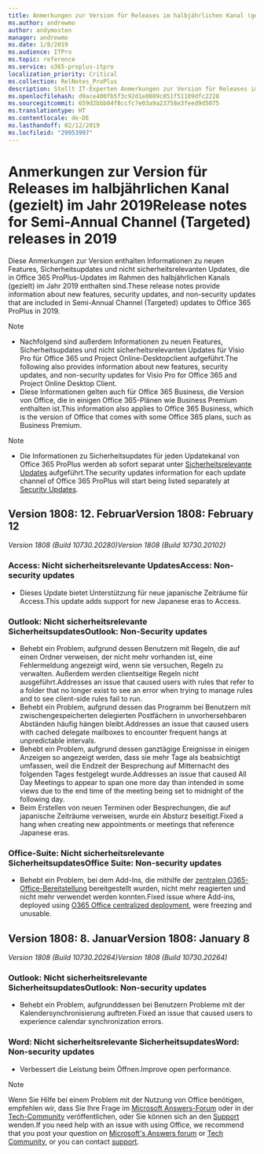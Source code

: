 ```yaml
---
title: Anmerkungen zur Version für Releases im halbjährlichen Kanal (gezielt) im Jahr 2019
ms.author: andrewmo
author: andymosten
manager: andrewmo
ms.date: 1/8/2019
ms.audience: ITPro
ms.topic: reference
ms.service: o365-proplus-itpro
localization_priority: Critical
ms.collection: RelNotes_ProPlus
description: Stellt IT-Experten Anmerkungen zur Version für Releases im halbjährlichen Kanal (gezielt) für Office 365 ProPlus im Jahr 2019 zur Verfügung.
ms.openlocfilehash: d9ace400fb5f3c92d1e0089c851f51109dfc2228
ms.sourcegitcommit: 659d2bbb04f8ccfc7e03a9a23758e3feed9d5075
ms.translationtype: HT
ms.contentlocale: de-DE
ms.lasthandoff: 02/12/2019
ms.locfileid: "29953997"
---
```

# <a name="release-notes-for-semi-annual-channel-targeted-releases-in-2019"></a><span data-ttu-id="4a685-103">Anmerkungen zur Version für Releases im halbjährlichen Kanal (gezielt) im Jahr 2019</span><span class="sxs-lookup"><span data-stu-id="4a685-103">Release notes for Semi-Annual Channel (Targeted) releases in 2019</span></span>

<span data-ttu-id="4a685-104">Diese Anmerkungen zur Version enthalten Informationen zu neuen Features, Sicherheitsupdates und nicht sicherheitsrelevanten Updates, die in Office 365 ProPlus-Updates im Rahmen des halbjährlichen Kanals (gezielt) im Jahr 2019 enthalten sind.</span><span class="sxs-lookup"><span data-stu-id="4a685-104">These release notes provide information about new features, security updates, and non-security updates that are included in Semi-Annual Channel (Targeted) updates to Office 365 ProPlus in 2019.</span></span>
 
> [!NOTE]
> - <span data-ttu-id="4a685-105">Nachfolgend sind außerdem Informationen zu neuen Features, Sicherheitsupdates und nicht sicherheitsrelevanten Updates für Visio Pro für Office 365 und Project Online-Desktopclient aufgeführt.</span><span class="sxs-lookup"><span data-stu-id="4a685-105">The following also provides information about new features, security updates, and non-security updates for Visio Pro for Office 365 and Project Online Desktop Client.</span></span>
> - <span data-ttu-id="4a685-106">Diese Informationen gelten auch für Office 365 Business, die Version von Office, die in einigen Office 365-Plänen wie Business Premium enthalten ist.</span><span class="sxs-lookup"><span data-stu-id="4a685-106">This information also applies to Office 365 Business, which is the version of Office that comes with some Office 365 plans, such as Business Premium.</span></span>

 
> [!NOTE]
> - <span data-ttu-id="4a685-107">Die Informationen zu Sicherheitsupdates für jeden Updatekanal von Office 365 ProPlus werden ab sofort separat unter [Sicherheitsrelevante Updates](office365-proplus-security-updates.md) aufgeführt.</span><span class="sxs-lookup"><span data-stu-id="4a685-107">The security updates information for each update channel of Office 365 ProPlus will start being listed separately at [Security Updates](office365-proplus-security-updates.md).</span></span>

## <a name="version-1808-february-12"></a><span data-ttu-id="4a685-108">Version 1808: 12. Februar</span><span class="sxs-lookup"><span data-stu-id="4a685-108">Version 1808: February 12</span></span>
<span data-ttu-id="4a685-109">*Version 1808 (Build 10730.20280)*</span><span class="sxs-lookup"><span data-stu-id="4a685-109">*Version 1808 (Build 10730.20102)*</span></span> 

### <a name="access-non-security-updates"></a><span data-ttu-id="4a685-110">Access: Nicht sicherheitsrelevante Updates</span><span class="sxs-lookup"><span data-stu-id="4a685-110">Access: Non-security updates</span></span> 

- <span data-ttu-id="4a685-111">Dieses Update bietet Unterstützung für neue japanische Zeiträume für Access.</span><span class="sxs-lookup"><span data-stu-id="4a685-111">This update adds support for new Japanese eras to Access.</span></span>

### <a name="outlook-non-security-updates"></a><span data-ttu-id="4a685-112">Outlook: Nicht sicherheitsrelevante Sicherheitsupdates</span><span class="sxs-lookup"><span data-stu-id="4a685-112">Outlook: Non-Security updates</span></span> 

- <span data-ttu-id="4a685-113">Behebt ein Problem, aufgrund dessen Benutzern mit Regeln, die auf einen Ordner verweisen, der nicht mehr vorhanden ist, eine Fehlermeldung angezeigt wird, wenn sie versuchen, Regeln zu verwalten. Außerdem werden clientseitige Regeln nicht ausgeführt.</span><span class="sxs-lookup"><span data-stu-id="4a685-113">Addresses an issue that caused users with rules that refer to a folder that no longer exist to see an error when trying to manage rules and to see client-side rules fail to run.</span></span>
- <span data-ttu-id="4a685-114">Behebt ein Problem, aufgrund dessen das Programm bei Benutzern mit zwischengespeicherten delegierten Postfächern in unvorhersehbaren Abständen häufig hängen bleibt.</span><span class="sxs-lookup"><span data-stu-id="4a685-114">Addresses an issue that caused users with cached delegate mailboxes to encounter frequent hangs at unpredictable intervals.</span></span>
- <span data-ttu-id="4a685-115">Behebt ein Problem, aufgrund dessen ganztägige Ereignisse in einigen Anzeigen so angezeigt werden, dass sie mehr Tage als beabsichtigt umfassen, weil die Endzeit der Besprechung auf Mitternacht des folgenden Tages festgelegt wurde.</span><span class="sxs-lookup"><span data-stu-id="4a685-115">Addresses an issue that caused All Day Meetings to appear to span one more day than intended in some views due to the end time of the meeting being set to midnight of the following day.</span></span>
- <span data-ttu-id="4a685-116">Beim Erstellen von neuen Terminen oder Besprechungen, die auf japanische Zeiträume verweisen, wurde ein Absturz beseitigt.</span><span class="sxs-lookup"><span data-stu-id="4a685-116">Fixed a hang when creating new appointments or meetings that reference Japanese eras.</span></span>

### <a name="office-suite-non-security-updates"></a><span data-ttu-id="4a685-117">Office-Suite: Nicht sicherheitsrelevante Sicherheitsupdates</span><span class="sxs-lookup"><span data-stu-id="4a685-117">Office Suite: Non-security updates</span></span>

- <span data-ttu-id="4a685-118">Behebt ein Problem, bei dem Add-Ins, die mithilfe der [zentralen O365-Office-Bereitstellung](https://docs.microsoft.com/de-DE/office/dev/add-ins/publish/centralized-deployment) bereitgestellt wurden, nicht mehr reagierten und nicht mehr verwendet werden konnten.</span><span class="sxs-lookup"><span data-stu-id="4a685-118">Fixed issue where Add-ins, deployed using [O365 Office centralized deployment](https://docs.microsoft.com/de-DE/office/dev/add-ins/publish/centralized-deployment), were freezing and unusable.</span></span>


## <a name="version-1808-january-8"></a><span data-ttu-id="4a685-119">Version 1808: 8. Januar</span><span class="sxs-lookup"><span data-stu-id="4a685-119">Version 1808: January 8</span></span>
<span data-ttu-id="4a685-120">*Version 1808 (Build 10730.20264)*</span><span class="sxs-lookup"><span data-stu-id="4a685-120">*Version 1808 (Build 10730.20264)*</span></span> 

### <a name="outlook-non-security-updates"></a><span data-ttu-id="4a685-121">Outlook: Nicht sicherheitsrelevante Sicherheitsupdates</span><span class="sxs-lookup"><span data-stu-id="4a685-121">Outlook: Non-security updates</span></span> 

- <span data-ttu-id="4a685-122">Behebt ein Problem, aufgrunddessen bei Benutzern Probleme mit der Kalendersynchronisierung auftreten.</span><span class="sxs-lookup"><span data-stu-id="4a685-122">Fixed an issue that caused users to experience calendar synchronization errors.</span></span>

### <a name="word-non-security-updates"></a><span data-ttu-id="4a685-123">Word: Nicht sicherheitsrelevante Sicherheitsupdates</span><span class="sxs-lookup"><span data-stu-id="4a685-123">Word: Non-security updates</span></span>

- <span data-ttu-id="4a685-124">Verbessert die Leistung beim Öffnen.</span><span class="sxs-lookup"><span data-stu-id="4a685-124">Improve open performance.</span></span>


> [!NOTE]
> <span data-ttu-id="4a685-125">Wenn Sie Hilfe bei einem Problem mit der Nutzung von Office benötigen, empfehlen wir, dass Sie Ihre Frage im [Microsoft Answers-Forum](https://answers.microsoft.com/) oder in der [Tech-Community](https://techcommunity.microsoft.com/) veröffentlichen, oder Sie können sich an den [Support](https://support.microsoft.com/contactus) wenden.</span><span class="sxs-lookup"><span data-stu-id="4a685-125">If you need help with an issue with using Office, we recommend that you post your question on [Microsoft's Answers forum](https://answers.microsoft.com/) or [Tech Community](https://techcommunity.microsoft.com/), or you can contact [support](https://support.microsoft.com/contactus).</span></span>